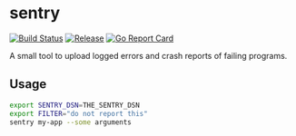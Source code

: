 # sentry

[![Build Status](https://travis-ci.org/256dpi/sentry.svg?branch=master)](https://travis-ci.org/256dpi/sentry)
[![Release](https://img.shields.io/github/release/256dpi/sentry.svg)](https://github.com/256dpi/sentry/releases)
[![Go Report Card](https://goreportcard.com/badge/github.com/256dpi/sentry)](http://goreportcard.com/report/256dpi/sentry)

A small tool to upload logged errors and crash reports of failing programs.

## Usage

```bash
export SENTRY_DSN=THE_SENTRY_DSN
export FILTER="do not report this"
sentry my-app --some arguments
```
